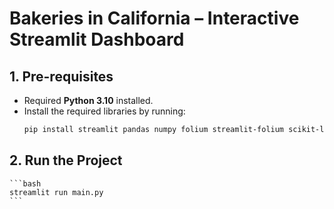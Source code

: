 # Bakeries in California – Interactive Streamlit Dashboard

## 1. Pre-requisites

* Required **Python 3.10** installed.
* Install the required libraries by running:
    ```bash
    pip install streamlit pandas numpy folium streamlit-folium scikit-learn matplotlib plotly

    ```
## 2. Run the Project
    ```bash
    streamlit run main.py
    ```
    
